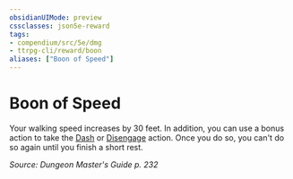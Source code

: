 ```yaml
---
obsidianUIMode: preview
cssclasses: json5e-reward
tags:
- compendium/src/5e/dmg
- ttrpg-cli/reward/boon
aliases: ["Boon of Speed"]
---
```

# Boon of Speed

Your walking speed increases by 30 feet. In addition, you can use a bonus action to take the [Dash](/compendium/rules/actions.md#Dash) or [Disengage](/compendium/rules/actions.md#Disengage) action. Once you do so, you can't do so again until you finish a short rest.

*Source: Dungeon Master's Guide p. 232*